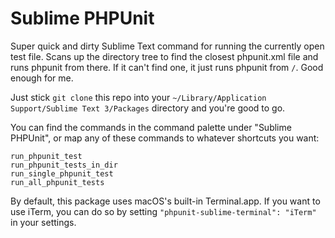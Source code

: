 # Sublime PHPUnit

Super quick and dirty Sublime Text command for running the currently open test file. Scans up the directory tree to find the closest phpunit.xml file and runs phpunit from there. If it can't find one, it just runs phpunit from `/`. Good enough for me.

Just stick `git clone` this repo into your `~/Library/Application Support/Sublime Text 3/Packages` directory and you're good to go.

You can find the commands in the command palette under "Sublime PHPUnit", or map any of these commands to whatever shortcuts you want:

```
run_phpunit_test
run_phpunit_tests_in_dir
run_single_phpunit_test
run_all_phpunit_tests
```

By default, this package uses macOS's built-in Terminal.app. If you want to use iTerm, you can do so by setting `"phpunit-sublime-terminal": "iTerm"` in your settings.
